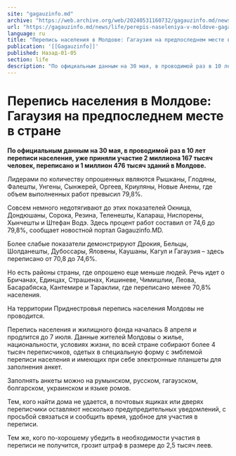 ```yaml
---
site: "gagauzinfo.md"
archive: "https://web.archive.org/web/20240531160732/gagauzinfo.md/news/life/perepis-naseleniya-v-moldove-gagauziya-na-predposlednem-meste-v-strane"
url: "https://gagauzinfo.md/news/life/perepis-naseleniya-v-moldove-gagauziya-na-predposlednem-meste-v-strane"
language: ru
title: "Перепись населения в Молдове: Гагаузия на предпоследнем месте в стране"
publication: '[[Gagauzinfo]]'
published: Назад-01-05
section: life
description: "По официальным данным на 30 мая, в проводимой раз в 10 лет переписи населения, уже приняли участие 2 миллиона 167 тысяч человек, переписано и 1 миллион 476 тысяч зданий в Молдове."
---
```


# Перепись населения в Молдове: Гагаузия на предпоследнем месте в стране

**По официальным данным на 30 мая, в проводимой раз в 10 лет переписи населения, уже приняли участие 2 миллиона 167 тысяч человек, переписано и 1 миллион 476 тысяч зданий в Молдове.**

Лидерами по количеству опрошенных являются Рышканы, Глодяны, Фалешты, Унгены, Сынжерей, Оргеев, Криуляны, Новые Анены, где объем выполненных работ превысил 79,8%.

Совсем немного недотягивают до этих показателей Окница, Дондюшаны, Сорока, Резина, Теленешты, Калараш, Ниспорены, Хынчешты и Штефан Водэ. Здесь процент работ составил от 74,6 до 79,8%, сообщает новостной портал Gagauzinfo.MD.

Более слабые показатели демонстрируют Дрокия, Бельцы, Шолданешты, Дубоссары, Яловены, Каушаны, Кагул и Гагаузия – здесь переписано от 70,8 до 74,6%.

Но есть районы страны, где опрошено еще меньше людей. Речь идет о Бричанах, Единцах, Страшенах, Кишиневе, Чимишлии, Леова, Басарабяска, Кантемире и Тараклии, где переписано менее 70,8% населения.

На территории Приднестровья перепись населения Молдовы не проводится.

Перепись населения и жилищного фонда началась 8 апреля и продлится до 7 июля. Данные жителей Молдовы о жилье, национальности, условиях жизни, по всей стране собирают более 4 тысяч переписчиков, одетых в специальную форму с эмблемой переписи населения и имеющих при себе электронные планшеты для заполнения анкет.

Заполнять анкеты можно на румынском, русском, гагаузском, болгарском, украинском и языке ромов.

Тем, кого найти дома не удается, в почтовых ящиках или дверях переписчики оставляют несколько предупредительных уведомлений, с просьбой связаться и сообщить время, удобное для участия в переписи.

Тем же, кого по-хорошему убедить в необходимости участия в переписи не получится, грозит штраф в размере до 2,5 тысяч леев.